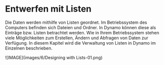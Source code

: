 

# Entwerfen mit Listen

Die Daten werden mithilfe von Listen geordnet. Im Betriebssystem des Computers befinden sich Dateien und Ordner. In Dynamo können diese als Einträge bzw. Listen betrachtet werden. Wie in Ihrem Betriebssystem stehen viele Möglichkeiten zum Erstellen, Ändern und Abfragen von Daten zur Verfügung. In diesem Kapitel wird die Verwaltung von Listen in Dynamo im Einzelnen beschrieben.

![IMAGE](images/6/Designing with Lists-01.png)

